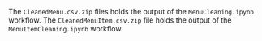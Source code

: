 The `CleanedMenu.csv.zip` files holds the output of the `MenuCleaning.ipynb` workflow. The `CleanedMenuItem.csv.zip` file holds the output of the `MenuItemCleaning.ipynb` workflow.
